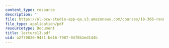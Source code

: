 ```yaml
---
content_type: resource
description: ''
file: https://ol-ocw-studio-app-qa.s3.amazonaws.com/courses/18-366-random-walks-and-diffusion-fall-2006/a2f708209431be16798794f8b1ed144b_lecture13.pdf
file_type: application/pdf
resourcetype: Document
title: lecture13.pdf
uid: a2f70820-9431-be16-7987-94f8b1ed144b
---
```

